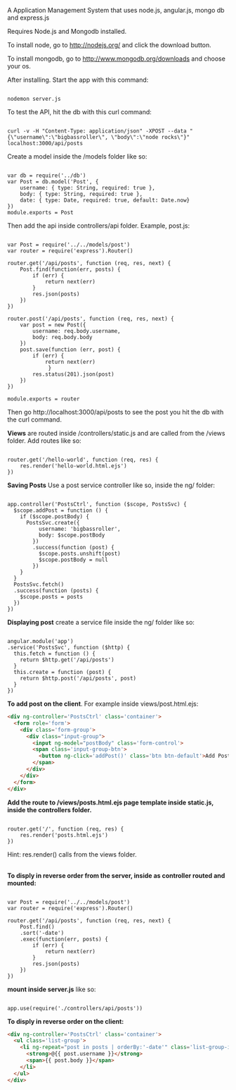 A Application Management System that uses node.js, angular.js, mongo db and express.js

Requires Node.js and Mongodb installed.

To install node, go to http://nodejs.org/ and click the download button.

To install mongodb, go to http://www.mongodb.org/downloads and choose your os. 

After installing. Start the app with this command:
<pre><code>
nodemon server.js
</code></pre>
To test the API, hit the db with this curl command:
<pre><code>
curl -v -H "Content-Type: application/json" -XPOST --data "{\"username\":\"bigbassroller\", \"body\":\"node rocks\"}" localhost:3000/api/posts</code></pre>

Create a model inside the /models folder like so:<br>
<pre><code>
var db = require('../db')
var Post = db.model('Post', {
	username: { type: String, required: true },
	body: { type: String, required: true },
	date: { type: Date, required: true, default: Date.now}
})
module.exports = Post
</code></pre>
Then add the api inside controllers/api folder. Example, post.js:<br>
<pre><code>
var Post = require('../../models/post')
var router = require('express').Router()

router.get('/api/posts', function (req, res, next) {
	Post.find(function(err, posts) {
		if (err) {
			return next(err)
		} 
		res.json(posts)
	})
})

router.post('/api/posts', function (req, res, next) {
	var post = new Post({
		username: req.body.username,
		body: req.body.body
	})
	post.save(function (err, post) {
		if (err) { 
			return next(err)
			 }
		res.status(201).json(post)
	})
})

module.exports = router
</code></pre>

Then go http://localhost:3000/api/posts to see the post you hit the db with the curl command.

<strong>Views</strong> are routed inside /controllers/static.js and are called from the /views folder. Add routes like so:
<pre><code>
router.get('/hello-world', function (req, res) {
	res.render('hello-world.html.ejs')
})
</code></pre>
<strong>Saving Posts</strong> Use a post service controller like so, inside the ng/ folder:
<pre><code> 
app.controller('PostsCtrl', function ($scope, PostsSvc) {
  $scope.addPost = function () {
    if ($scope.postBody) {
      PostsSvc.create({
          username: 'bigbassroller',
          body: $scope.postBody
        })
        .success(function (post) {
          $scope.posts.unshift(post)
          $scope.postBody = null
        })
    }
  }
  PostsSvc.fetch()
  .success(function (posts) {
    $scope.posts = posts
  })
})
</code></pre>
<strong>Displaying post</strong> create a service file inside the ng/ folder like so:
<pre><code>
angular.module('app')
.service('PostsSvc', function ($http) {
  this.fetch = function () {
    return $http.get('/api/posts')
  }
  this.create = function (post) {
    return $http.post('/api/posts', post)
  }
})
</code></pre>
<strong>To add post on the client</strong>. For example inside views/post.html.ejs:
```HTML
<div ng-controller='PostsCtrl' class='container'>
  <form role='form'>
    <div class='form-group'>
      <div class="input-group">
        <input ng-model="postBody" class='form-control'>
        <span class='input-group-btn'>
          <button ng-click='addPost()' class='btn btn-default'>Add Post</button>
        </span>
      </div>
    </div>
  </form>
</div>
```
<strong>Add the route to /views/posts.html.ejs page template inside static.js, inside the controllers folder.</strong>
<pre><code>
router.get('/', function (req, res) {
	res.render('posts.html.ejs')
})
</code></pre>
Hint: res.render() calls from the views folder.<br><br>

<strong>To disply in reverse order from the server, inside as controller routed and mounted:</strong>
<pre><code>
var Post = require('../../models/post')
var router = require('express').Router()

router.get('/api/posts', function (req, res, next) {
	Post.find()
	.sort('-date')
	.exec(function(err, posts) {
		if (err) {
			return next(err)
		}
		res.json(posts)
	})
})
</code></pre>
<strong>mount inside server.js</strong> like so:
<pre><code>
app.use(require('./controllers/api/posts'))	
</code></pre>

<strong>To disply in reverse order on the client:</strong>
```HTML
<div ng-controller='PostsCtrl' class='container'>
  <ul class='list-group'>
    <li ng-repeat="post in posts | orderBy:'-date'" class='list-group-item'>
      <strong>@{{ post.username }}</strong>
      <span>{{ post.body }}</span>
    </li>
  </ul>
</div>
```